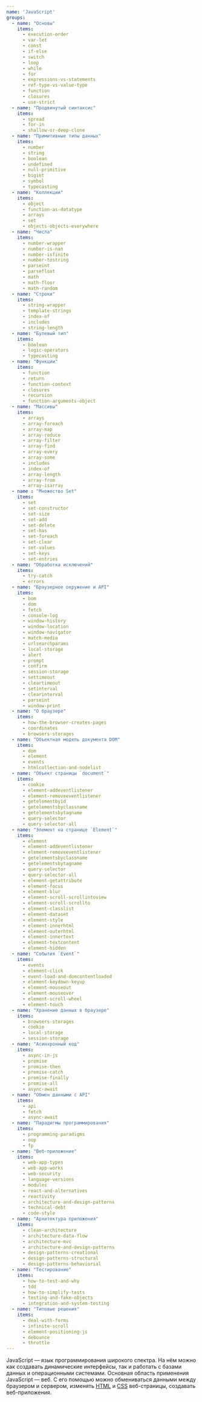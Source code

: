 ```yaml
---
name: 'JavaScript'
groups:
  - name: "Основы"
    items:
      - execution-order
      - var-let
      - const
      - if-else
      - switch
      - loop
      - while
      - for
      - expressions-vs-statements
      - ref-type-vs-value-type
      - function
      - closures
      - use-strict
  - name: "Продвинутый синтаксис"
    items:
      - spread
      - for-in
      - shallow-or-deep-clone
  - name: "Примитивные типы данных"
    items:
      - number
      - string
      - boolean
      - undefined
      - null-primitive
      - bigint
      - symbol
      - typecasting
  - name: "Коллекции"
    items:
      - object
      - function-as-datatype
      - arrays
      - set
      - objects-objects-everywhere
  - name: "Числа"
    items:
      - number-wrapper
      - number-is-nan
      - number-isfinite
      - number-tostring
      - parseint
      - parsefloat
      - math
      - math-floor
      - math-random
  - name: "Строки"
    items:
      - string-wrapper
      - template-strings
      - index-of
      - includes
      - string-length
  - name: "Булевый тип"
    items:
      - boolean
      - logic-operators
      - typecasting
  - name: "Функции"
    items:
      - function
      - return
      - function-context
      - closures
      - recursion
      - function-arguments-object
  - name: "Массивы"
    items:
      - arrays
      - array-foreach
      - array-map
      - array-reduce
      - array-filter
      - array-find
      - array-every
      - array-some
      - includes
      - index-of
      - array-length
      - array-from
      - array-isarray
  - name : "Множество Set"
    items:
      - set
      - set-constructor
      - set-size
      - set-add
      - set-delete
      - set-has
      - set-foreach
      - set-clear
      - set-values
      - set-keys
      - set-entries
  - name: "Обработка исключений"
    items:
      - try-catch
      - errors
  - name: "Браузерное окружение и API"
    items:
      - bom
      - dom
      - fetch
      - console-log
      - window-history
      - window-location
      - window-navigator
      - match-media
      - urlsearchparams
      - local-storage
      - alert
      - prompt
      - confirm
      - session-storage
      - settimeout
      - cleartimeout
      - setinterval
      - clearinterval
      - parseint
      - window-print
  - name: "О браузере"
    items:
      - how-the-browser-creates-pages
      - coordinates
      - browsers-storages
  - name: "Объектная модель документа DOM"
    items:
      - dom
      - element
      - events
      - htmlcollection-and-nodelist
  - name: "Объект страницы `document`"
    items:
      - cookie
      - element-addeventlistener
      - element-removeeventlistener
      - getelementbyid
      - getelementsbyclassname
      - getelementsbytagname
      - query-selector
      - query-selector-all
  - name: "Элемент на странице `Element`"
    items:
      - element
      - element-addeventlistener
      - element-removeeventlistener
      - getelementsbyclassname
      - getelementsbytagname
      - query-selector
      - query-selector-all
      - element-getattribute
      - element-focus
      - element-blur
      - element-scroll-scrollintoview
      - element-scroll-scrollto
      - element-classlist
      - element-dataset
      - element-style
      - element-innerhtml
      - element-outerhtml
      - element-innertext
      - element-textcontent
      - element-hidden
  - name: "События `Event`"
    items:
      - events
      - element-click
      - event-load-and-domcontentloaded
      - element-keydown-keyup
      - element-mouseout
      - element-mouseover
      - element-scroll-wheel
      - element-touch
  - name: "Хранение данных в браузере"
    items:
      - browsers-storages
      - cookie
      - local-storage
      - session-storage
  - name: "Асинхронный код"
    items:
      - async-in-js
      - promise
      - promise-then
      - promise-catch
      - promise-finally
      - promise-all
      - async-await
  - name: "Обмен данными с API"
    items:
      - api
      - fetch
      - async-await
  - name: "Парадигмы программирования"
    items:
      - programming-paradigms
      - oop
      - fp
  - name: "Веб-приложение"
    items:
      - web-app-types
      - web-app-works
      - web-security
      - language-versions
      - modules
      - react-and-alternatives
      - reactivity
      - architecture-and-design-patterns
      - technical-debt
      - code-style
  - name: "Архитектура приложения"
    items:
      - clean-architecture
      - architecture-data-flow
      - architecture-mvc
      - architecture-and-design-patterns
      - design-patterns-creational
      - design-patterns-structural
      - design-patterns-behaviorial
  - name: "Тестирование"
    items:
      - how-to-test-and-why
      - tdd
      - how-to-simplify-tests
      - testing-and-fake-objects
      - integration-and-system-testing
  - name: "Типовые решения"
    items:
      - deal-with-forms
      - infinite-scroll
      - element-positioning-js
      - debounce
      - throttle
---
```


JavaScript — язык программирования широкого спектра. На нём можно как создавать динамические интерфейсы, так и работать с базами данных и операционными системами.
Основная область применения JavaScript — веб. С его помощью можно обмениваться данными между браузером и сервером, изменять [HTML](/html) и [CSS](/css) веб-страницы, создавать веб-приложения.
